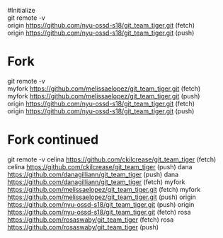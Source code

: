 #Initialize  
git remote -v  
    origin	https://github.com/nyu-ossd-s18/git_team_tiger.git (fetch)  
    origin	https://github.com/nyu-ossd-s18/git_team_tiger.git (push)  

# Fork  
git remote -v  
    myfork	https://github.com/melissaelopez/git_team_tiger.git (fetch)  
    myfork	https://github.com/melissaelopez/git_team_tiger.git (push)  
    origin	https://github.com/nyu-ossd-s18/git_team_tiger.git (fetch)  
    origin	https://github.com/nyu-ossd-s18/git_team_tiger.git (push)  

# Fork continued
git remote -v
    celina	https://github.com/ckilcrease/git_team_tiger (fetch)
    celina	https://github.com/ckilcrease/git_team_tiger (push)
    dana	https://github.com/danagilliann/git_team_tiger (push)
    dana	https://github.com/danagilliann/git_team_tiger (fetch)
    myfork	https://github.com/melissaelopez/git_team_tiger.git (fetch)
    myfork	https://github.com/melissaelopez/git_team_tiger.git (push)
    origin	https://github.com/nyu-ossd-s18/git_team_tiger.git (push)
    origin	https://github.com/nyu-ossd-s18/git_team_tiger.git (fetch)
    rosa	https://github.com/rosaswaby/git_team_tiger (fetch)
    rosa	https://github.com/rosaswaby/git_team_tiger (push)

